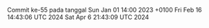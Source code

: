 Commit ke-55 pada tanggal Sun Jan 01 14:00 2023 +0100
Fri Feb 16 14:43:06 UTC 2024
Sat Apr  6 21:43:09 UTC 2024
